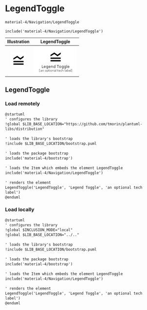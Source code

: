 # LegendToggle


```text
material-4/Navigation/LegendToggle
```

```text
include('material-4/Navigation/LegendToggle')
```



| Illustration | LegendToggle |
| :---: | :---: |
| ![illustration for Illustration](../../material-4/Navigation/LegendToggle.png) | ![illustration for LegendToggle](../../material-4/Navigation/LegendToggle.Local.png) |




## LegendToggle

### Load remotely
```plantuml
@startuml
' configures the library
!global $LIB_BASE_LOCATION="https://github.com/tmorin/plantuml-libs/distribution"

' loads the library's bootstrap
!include $LIB_BASE_LOCATION/bootstrap.puml

' loads the package bootstrap
include('material-4/bootstrap')

' loads the Item which embeds the element LegendToggle
include('material-4/Navigation/LegendToggle')

' renders the element
LegendToggle('LegendToggle', 'Legend Toggle', 'an optional tech label')
@enduml
```

### Load locally
```plantuml
@startuml
' configures the library
!global $INCLUSION_MODE="local"
!global $LIB_BASE_LOCATION="../.."

' loads the library's bootstrap
!include $LIB_BASE_LOCATION/bootstrap.puml

' loads the package bootstrap
include('material-4/bootstrap')

' loads the Item which embeds the element LegendToggle
include('material-4/Navigation/LegendToggle')

' renders the element
LegendToggle('LegendToggle', 'Legend Toggle', 'an optional tech label')
@enduml
```

